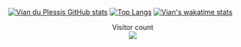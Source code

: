 [![Vian du Plessis GitHub stats](https://github-readme-stats.vercel.app/api?username=Vian-du-Plessis&theme=gruvbox)](https://github.com/Vian-du-Plessis/github-readme-stats)
[![Top Langs](https://github-readme-stats.vercel.app/api/top-langs/?username=Vian-du-Plessis&langs_count=10&layout=compact)](https://github.com/Vian-du-Plessis/github-readme-stats)
[![Vian's wakatime stats](https://github-readme-stats.vercel.app/api/wakatime?username=Vian)](https://github.com/Vian-du-Plessis/github-readme-stats)
<p align="center"> 
  Visitor count<br>
  <img src="https://profile-counter.glitch.me/Vian-du-Plessis/count.svg" />
</p>
